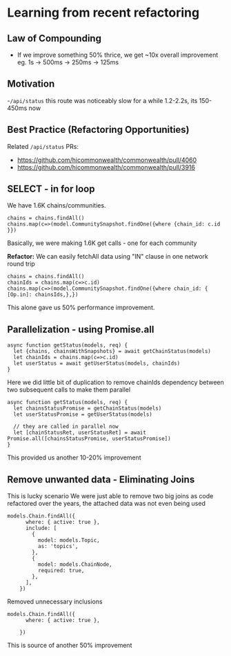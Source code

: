 # Learning from recent refactoring

## Law of Compounding
- If we improve something 50% thrice, we get ~10x overall improvement
eg. 1s -> 500ms -> 250ms -> 125ms

## Motivation 
-`/api/status` this route was noticeably slow for a while 1.2-2.2s, its 150-450ms now
 
## Best Practice (Refactoring Opportunities)

Related `/api/status` PRs:
- https://github.com/hicommonwealth/commonwealth/pull/4060
- https://github.com/hicommonwealth/commonwealth/pull/3916

## SELECT - in for loop
We have 1.6K chains/communities.
```
chains = chains.findAll()
chains.map(c=>(model.CommunitySnapshot.findOne({where {chain_id: c.id }})
```
Basically, we were making 1.6K get calls - one for each community

**Refactor:**
We can easily fetchAll data using "IN" clause in one network round trip
```
chains = chains.findAll()
chainIds = chains.map(c=>c.id)
chains.map(c=>(model.CommunitySnapshot.findOne({where chain_id: { [Op.in]: chainsIds,},})
```

This alone gave us 50% performance improvement.


## Parallelization - using Promise.all

```
async function getStatus(models, req) {
  let {chains, chainsWithSnapshots} = await getChainStatus(models)
  let chainIds = chains.map(c=>c.id)
  let userStatus = await getUserStatus(models, chainIds)
}
```

Here we did little bit of duplication to remove chainIds dependency between two subsequent calls to make them parallel
```
async function getStatus(models, req) {
  let chainsStatusPromise = getChainStatus(models)
  let userStatusPromise = getUserStatus(models)

  // they are called in parallel now
  let [chainStatusRet, userStatusRet] = await Promise.all([chainsStatusPromise, userStatusPromise])
}
```

This provided us another 10-20% improvement

## Remove unwanted data - Eliminating Joins
This is lucky scenario
We were just able to remove two big joins as code refactored over the years, 
the attached data was not even being used 

```
models.Chain.findAll({
      where: { active: true },
      include: [
        {
          model: models.Topic,
          as: 'topics',
        },
        {
          model: models.ChainNode,
          required: true,
        },
      ],
    })
```

Removed unnecessary inclusions
```
models.Chain.findAll({
      where: { active: true },

    })
```
This is source of another 50% improvement
